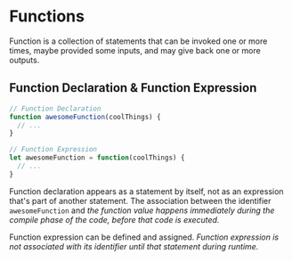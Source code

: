 # Functions

Function is a collection of statements that can be invoked one or more times, maybe provided some inputs, and may give back one or more outputs.

## Function Declaration & Function Expression
```js
// Function Declaration
function awesomeFunction(coolThings) {
  // ...
}

// Function Expression
let awesomeFunction = function(coolThings) {
  // ...
}
```

Function declaration appears as a statement by itself, not as an expression that's part of another statement.
The association between the identifier `awesomeFunction` and *the function value happens immediately during the compile phase of the code, before that code is executed.*

Function expression can be defined and assigned. *Function expression is not associated with its identifier until that statement during runtime.*
